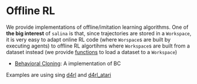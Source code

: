 # Offline RL

We provide implementations of offline/imitation learning algorithms. One of **the big interest** of `salina` is that, since trajectories are stored in a `Workspace`, it is very easy to adapt online RL code (where `Worspace`s are built by executing agents) to offline RL algortihms where `Workspace`s are built from a dataset instead (we provide [functions](__init__.py) to load a dataset to a `Workspace`)

* [Behavioral Cloning](bc/): A implementation of BC

Examples are using sing [d4rl](https://github.com/rail-berkeley/d4rl) and [d4rl_atari](https://github.com/takuseno/d4rl-atari)
